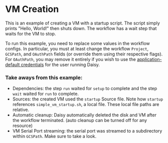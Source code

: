 # VM Creation

This is an example of creating a VM with a startup script. The script simply
prints "Hello, World!" then shuts down. The workflow has a wait step that waits
for the VM to stop.

To run this example, you need to replace some values in the workflow configs. In
particular, you must at least change the workflow `Project`, `GCSPath`, and
`OAuthPath` fields (or override them using their respective flags). For
`OAuthPath`, you may remove it entirely if you wish to use the
[application-default
credentials](#https://cloud.google.com/sdk/gcloud/reference/auth/application-default/login)
for the user running Daisy.

### Take aways from this example:

* Dependencies: the step `run` waited for `setup` to complete and the step
  `wait` waited for `run` to complete.
* Sources: the created VM used the `startup` Source file. Note how `startup`
  references `simple_vm_startup.sh`, a local file. These local file paths are
  relative.
* Automatic cleanup: Daisy automatically deleted the disk and VM after the
  workflow terminated. (auto cleanup can be turned off for any resource)
* VM Serial Port streaming: the serial port was streamed to a subdirectory
  within `GCSPath`. Make sure to take a look.
